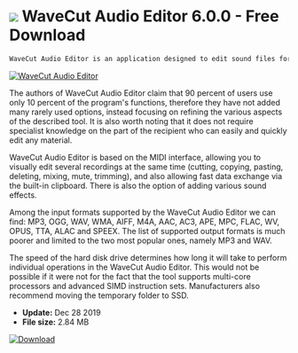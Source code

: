 # ![](https://cdn.softexe.net/static/icon/e/wavecut-audio-editor-8589.png) WaveCut Audio Editor 6.0.0 - Free Download

```sh
WaveCut Audio Editor is an application designed to edit sound files for computers with the Windows operating system.
```
[![WaveCut Audio Editor](https://gallery.dpcdn.pl/imgc/Tools/83234/g_-_420x350_1.5_-_x04639d0b-c353-4902-a8ab-7d5606606c94.jpg)](https://softexe.net/win/multimedia/audio-sound/wavecut-audio-editor:heha.html)

The authors of WaveCut Audio Editor claim that 90 percent of users use only 10 percent of the program's functions, therefore they have not added many rarely used options, instead focusing on refining the various aspects of the described tool. It is also worth noting that it does not require specialist knowledge on the part of the recipient who can easily and quickly edit any material.
 
 WaveCut Audio Editor is based on the MIDI interface, allowing you to visually edit several recordings at the same time (cutting, copying, pasting, deleting, mixing, mute, trimming), and also allowing fast data exchange via the built-in clipboard. There is also the option of adding various sound effects.
 
 Among the input formats supported by the WaveCut Audio Editor we can find: MP3, OGG, WAV, WMA, AIFF, M4A, AAC, AC3, APE, MPC, FLAC, WV, OPUS, TTA, ALAC and SPEEX. The list of supported output formats is much poorer and limited to the two most popular ones, namely MP3 and WAV.
 
 The speed of the hard disk drive determines how long it will take to perform individual operations in the WaveCut Audio Editor. This would not be possible if it were not for the fact that the tool supports multi-core processors and advanced SIMD instruction sets. Manufacturers also recommend moving the temporary folder to SSD.


- **Update:** Dec 28 2019
- **File size:** 2.84 MB

[![Download](https://cdn.softexe.net/static/img/download.png)](https://softexe.net/win/multimedia/audio-sound/wavecut-audio-editor:heha.html)

